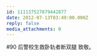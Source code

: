 ```yaml
---
id: 111137527879442877
date: 2012-07-13T03:49:00.000Z
reply: false
media_attachments: 0
---
```


#90 后警校生救卧轨者断双腿 致敬。 ​​​​

